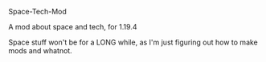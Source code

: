 Space-Tech-Mod

A mod about space and tech, for 1.19.4

Space stuff won't be for a LONG while, as I'm just figuring out how to make mods and whatnot.
